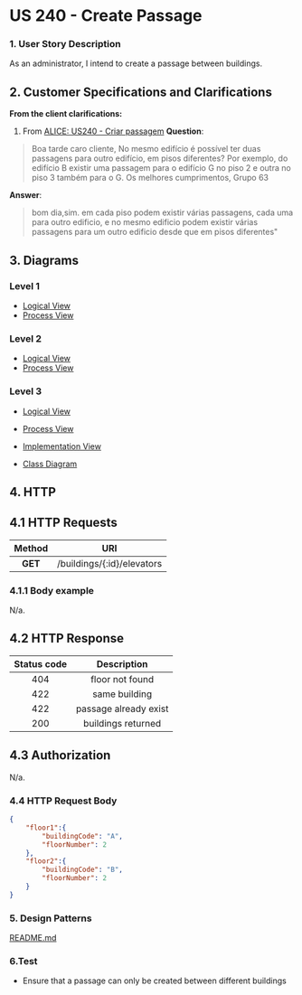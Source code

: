 # US 240 - Create Passage

### 1. User Story Description

As an administrator, I intend to create a passage between buildings.

## 2. Customer Specifications and Clarifications

**From the client clarifications:**

1. From [ALICE: US240 - Criar passagem](https://moodle.isep.ipp.pt/mod/forum/discuss.php?d=25082#p31732)
**Question**:
>   Boa tarde caro cliente,
No mesmo edifício é possível ter duas passagens para outro edifício, em pisos diferentes?
Por exemplo, do edifício B existir uma passagem para o edifício G no piso 2 e outra no piso 3 também para o G.
Os melhores cumprimentos,
Grupo 63

**Answer**:
> bom dia,sim. em cada piso podem existir várias passagens, cada uma para outro edificio, e no mesmo edificio podem existir várias passagens para um outro edificio desde que em pisos diferentes"


## 3. Diagrams
### Level 1
- [Logical View](../general-purpose/level1/logical-view.svg)
- [Process View](./level1/process-view.svg)

### Level 2
- [Logical View](../general-purpose/level2/logical-view.svg)
- [Process View](./level2/process-view.svg)

### Level 3

- [Logical View](../general-purpose/level3/logical-view.svg)
- [Process View](./level3/process-view.svg)
- [Implementation View](../general-purpose/level3/implementation-view.svg)

- [Class Diagram](./class-diagram.svg)

## 4. HTTP

## 4.1 HTTP Requests
| Method    | URI                           |
|:---------:|:-----------------------------:|
| **GET**   | /buildings/{:id}/elevators    |

### 4.1.1 Body example

N/a.

## 4.2 HTTP Response
| Status code   | Description           |
|:-------------:|:---------------------:|
| 404           | floor not found       |
| 422           | same building         |
| 422           | passage already exist |
| 200           | buildings returned    |

## 4.3 Authorization

N/a.

### 4.4 HTTP Request Body
```json
{
    "floor1":{
        "buildingCode": "A",
        "floorNumber": 2
    },
    "floor2":{
        "buildingCode": "B",
        "floorNumber": 2
    }
}
```
### 5. Design Patterns

[README.md](..%2Fgeneral-purpose%2FREADME.md)

### 6.Test

- Ensure that a passage can only be created between different buildings

